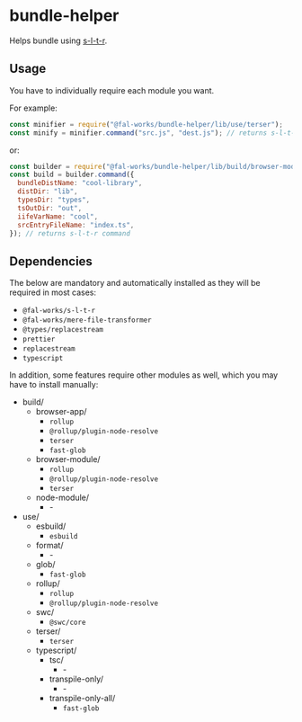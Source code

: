 # bundle-helper

Helps bundle using [s-l-t-r](https://github.com/fal-works/s-l-t-r).

## Usage

You have to individually require each module you want.

For example:

```js
const minifier = require("@fal-works/bundle-helper/lib/use/terser");
const minify = minifier.command("src.js", "dest.js"); // returns s-l-t-r command
```

or:

```js
const builder = require("@fal-works/bundle-helper/lib/build/browser-module");
const build = builder.command({
  bundleDistName: "cool-library",
  distDir: "lib",
  typesDir: "types",
  tsOutDir: "out",
  iifeVarName: "cool",
  srcEntryFileName: "index.ts",
}); // returns s-l-t-r command
```


## Dependencies

The below are mandatory and automatically installed as they will be required in most cases:

- `@fal-works/s-l-t-r`
- `@fal-works/mere-file-transformer`
- `@types/replacestream`
- `prettier`
- `replacestream`
- `typescript`

In addition, some features require other modules as well, which you may have to install manually:

- build/
  - browser-app/
    - `rollup`
    - `@rollup/plugin-node-resolve`
    - `terser`
    - `fast-glob`
  - browser-module/
    - `rollup`
    - `@rollup/plugin-node-resolve`
    - `terser`
  - node-module/
    - \-
- use/
  - esbuild/
    - `esbuild`
  - format/
    - \-
  - glob/
    - `fast-glob`
  - rollup/
    - `rollup`
    - `@rollup/plugin-node-resolve`
  - swc/
    - `@swc/core`
  - terser/
    - `terser`
  - typescript/
    - tsc/
      - \-
    - transpile-only/
      - \-
    - transpile-only-all/
      - `fast-glob`
